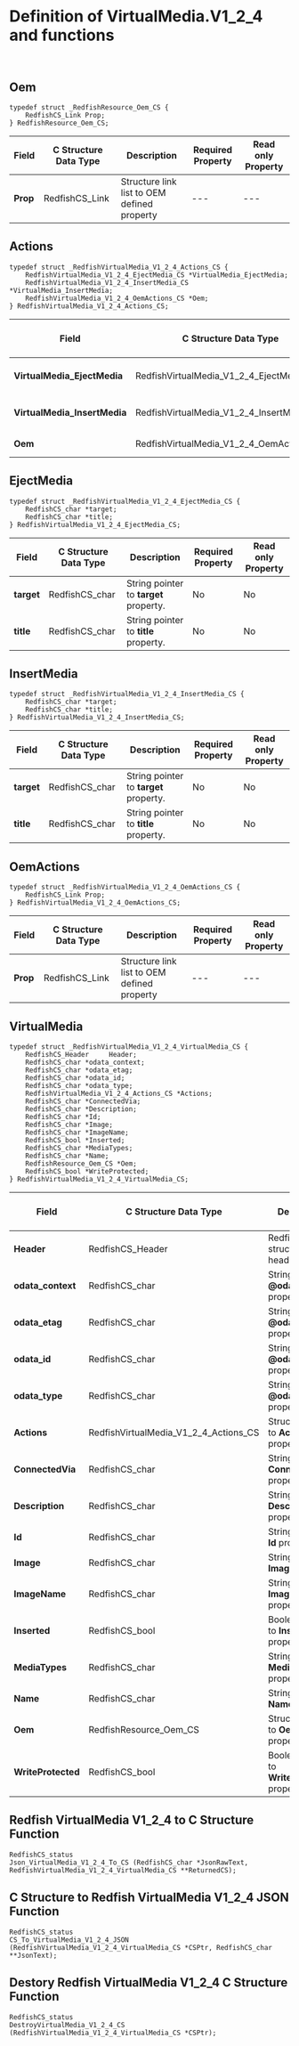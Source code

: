 # Definition of VirtualMedia.V1_2_4 and functions<br><br>

## Oem
    typedef struct _RedfishResource_Oem_CS {
        RedfishCS_Link Prop;
    } RedfishResource_Oem_CS;

|Field |C Structure Data Type|Description |Required Property|Read only Property
| ---  | --- | --- | --- | ---
|**Prop**|RedfishCS_Link| Structure link list to OEM defined property| ---| ---


## Actions
    typedef struct _RedfishVirtualMedia_V1_2_4_Actions_CS {
        RedfishVirtualMedia_V1_2_4_EjectMedia_CS *VirtualMedia_EjectMedia;
        RedfishVirtualMedia_V1_2_4_InsertMedia_CS *VirtualMedia_InsertMedia;
        RedfishVirtualMedia_V1_2_4_OemActions_CS *Oem;
    } RedfishVirtualMedia_V1_2_4_Actions_CS;

|Field |C Structure Data Type|Description |Required Property|Read only Property
| ---  | --- | --- | --- | ---
|**VirtualMedia_EjectMedia**|RedfishVirtualMedia_V1_2_4_EjectMedia_CS| Structure points to **#VirtualMedia.EjectMedia** property.| No| No
|**VirtualMedia_InsertMedia**|RedfishVirtualMedia_V1_2_4_InsertMedia_CS| Structure points to **#VirtualMedia.InsertMedia** property.| No| No
|**Oem**|RedfishVirtualMedia_V1_2_4_OemActions_CS| Structure points to **Oem** property.| No| No


## EjectMedia
    typedef struct _RedfishVirtualMedia_V1_2_4_EjectMedia_CS {
        RedfishCS_char *target;
        RedfishCS_char *title;
    } RedfishVirtualMedia_V1_2_4_EjectMedia_CS;

|Field |C Structure Data Type|Description |Required Property|Read only Property
| ---  | --- | --- | --- | ---
|**target**|RedfishCS_char| String pointer to **target** property.| No| No
|**title**|RedfishCS_char| String pointer to **title** property.| No| No


## InsertMedia
    typedef struct _RedfishVirtualMedia_V1_2_4_InsertMedia_CS {
        RedfishCS_char *target;
        RedfishCS_char *title;
    } RedfishVirtualMedia_V1_2_4_InsertMedia_CS;

|Field |C Structure Data Type|Description |Required Property|Read only Property
| ---  | --- | --- | --- | ---
|**target**|RedfishCS_char| String pointer to **target** property.| No| No
|**title**|RedfishCS_char| String pointer to **title** property.| No| No


## OemActions
    typedef struct _RedfishVirtualMedia_V1_2_4_OemActions_CS {
        RedfishCS_Link Prop;
    } RedfishVirtualMedia_V1_2_4_OemActions_CS;

|Field |C Structure Data Type|Description |Required Property|Read only Property
| ---  | --- | --- | --- | ---
|**Prop**|RedfishCS_Link| Structure link list to OEM defined property| ---| ---


## VirtualMedia
    typedef struct _RedfishVirtualMedia_V1_2_4_VirtualMedia_CS {
        RedfishCS_Header     Header;
        RedfishCS_char *odata_context;
        RedfishCS_char *odata_etag;
        RedfishCS_char *odata_id;
        RedfishCS_char *odata_type;
        RedfishVirtualMedia_V1_2_4_Actions_CS *Actions;
        RedfishCS_char *ConnectedVia;
        RedfishCS_char *Description;
        RedfishCS_char *Id;
        RedfishCS_char *Image;
        RedfishCS_char *ImageName;
        RedfishCS_bool *Inserted;
        RedfishCS_char *MediaTypes;
        RedfishCS_char *Name;
        RedfishResource_Oem_CS *Oem;
        RedfishCS_bool *WriteProtected;
    } RedfishVirtualMedia_V1_2_4_VirtualMedia_CS;

|Field |C Structure Data Type|Description |Required Property|Read only Property
| ---  | --- | --- | --- | ---
|**Header**|RedfishCS_Header|Redfish C structure header|---|---
|**odata_context**|RedfishCS_char| String pointer to **@odata.context** property.| No| No
|**odata_etag**|RedfishCS_char| String pointer to **@odata.etag** property.| No| No
|**odata_id**|RedfishCS_char| String pointer to **@odata.id** property.| Yes| No
|**odata_type**|RedfishCS_char| String pointer to **@odata.type** property.| Yes| No
|**Actions**|RedfishVirtualMedia_V1_2_4_Actions_CS| Structure points to **Actions** property.| No| No
|**ConnectedVia**|RedfishCS_char| String pointer to **ConnectedVia** property.| No| Yes
|**Description**|RedfishCS_char| String pointer to **Description** property.| No| Yes
|**Id**|RedfishCS_char| String pointer to **Id** property.| Yes| Yes
|**Image**|RedfishCS_char| String pointer to **Image** property.| No| No
|**ImageName**|RedfishCS_char| String pointer to **ImageName** property.| No| Yes
|**Inserted**|RedfishCS_bool| Boolean pointer to **Inserted** property.| No| No
|**MediaTypes**|RedfishCS_char| String pointer to **MediaTypes** property.| No| Yes
|**Name**|RedfishCS_char| String pointer to **Name** property.| Yes| Yes
|**Oem**|RedfishResource_Oem_CS| Structure points to **Oem** property.| No| No
|**WriteProtected**|RedfishCS_bool| Boolean pointer to **WriteProtected** property.| No| No
## Redfish VirtualMedia V1_2_4 to C Structure Function
    RedfishCS_status
    Json_VirtualMedia_V1_2_4_To_CS (RedfishCS_char *JsonRawText, RedfishVirtualMedia_V1_2_4_VirtualMedia_CS **ReturnedCS);

## C Structure to Redfish VirtualMedia V1_2_4 JSON Function
    RedfishCS_status
    CS_To_VirtualMedia_V1_2_4_JSON (RedfishVirtualMedia_V1_2_4_VirtualMedia_CS *CSPtr, RedfishCS_char **JsonText);

## Destory Redfish VirtualMedia V1_2_4 C Structure Function
    RedfishCS_status
    DestroyVirtualMedia_V1_2_4_CS (RedfishVirtualMedia_V1_2_4_VirtualMedia_CS *CSPtr);

